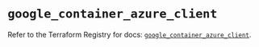 # `google_container_azure_client`

Refer to the Terraform Registry for docs: [`google_container_azure_client`](https://registry.terraform.io/providers/hashicorp/google/6.11.1/docs/resources/container_azure_client).

